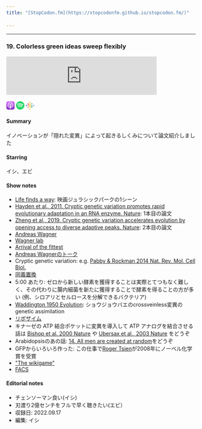 ```yaml
---
title: "[StopCodon.fm](https://stopcodonfm.github.io/stopcodon.fm/)"

---
```

-------

### 19. Colorless green ideas sweep flexibly

<iframe src="https://anchor.fm/stopcodon/embed/episodes/19--Colorless-green-ideas-sweep-flexibly-e1qp062" height="102px" width="400px" frameborder="0" scrolling="no"></iframe>

[<img src="https://raw.githubusercontent.com/StopCodonfm/stopcodon/main/logos/apple-podcasts.png" width="22px">]()
[<img src="https://raw.githubusercontent.com/StopCodonfm/stopcodon/main/logos/spotify.png" width="22px">]()
[<img src="https://raw.githubusercontent.com/StopCodonfm/stopcodon/main/logos/google-podcasts.png" width="22px">]()


#### Summary
イノベーションが「隠れた変異」によって起きるしくみについて論文紹介しました

#### Starring
イシ、エビ

#### Show notes

+ [Life finds a way](https://www.youtube.com/results?search_query=malcolm+life+finds+a+way): 映画ジュラシックパークの1シーン
+ [Hayden et al., 2011. Cryptic genetic variation promotes rapid evolutionary adaptation in an RNA enzyme. Nature](https://www.nature.com/articles/nature10083): 1本目の論文
+ [Zheng et al., 2019. Cryptic genetic variation accelerates evolution by opening access to diverse adaptive peaks. Nature](https://www.science.org/doi/pdf/10.1126/science.aax1837): 2本目の論文
+ [Andreas Wagner](https://en.wikipedia.org/wiki/Andreas_Wagner)
+ [Wagner lab](https://www.ieu.uzh.ch/wagner/research.html)
+ [Arrival of the fittest](https://www.amazon.com/Arrival-Fittest-How-Nature-Innovates/dp/1617230219)
+ [Andreas Wagnerのトーク](https://www.youtube.com/watch?v=aD4HUGVN6Ko&ab_channel=TheRoyalInstitution)
+ Cryptic genetic variation: e.g. [Pabby & Rockman 2014 Nat. Rev. Mol. Cell Biol.](https://www.nature.com/articles/nrg3688)
+ [同義置換](https://en.wikipedia.org/wiki/Synonymous_substitution)
+ 5:00 あたり: ゼロから新しい酵素を獲得することは実際とてつもなく難しく、その代わりに腸内細菌を新たに獲得することで酵素を得ることの方が多い (例、シロアリとセルロースを分解できるバクテリア)
+ [Waddington 1950 Evolution](https://onlinelibrary.wiley.com/doi/10.1111/j.1558-5646.1953.tb00070.x): ショウジョウバエのcrossveinless変異のgenetic assimilation
+ [リボザイム](https://ja.wikipedia.org/wiki/%E3%83%AA%E3%83%9C%E3%82%B6%E3%82%A4%E3%83%A0)
+ キナーゼの ATP 結合ポケットに変異を導入して ATP アナログを結合させる話は [Bishop et al. 2000 Nature](https://www.nature.com/articles/35030148) や [Ubersax et al., 2003 Nature](https://www.nature.com/articles/nature02062) をどうぞ
+ Arabidopsisのあの話: [14. All men are created at random](https://ja.wikipedia.org/wiki/%E3%83%AA%E3%83%9C%E3%82%B6%E3%82%A4%E3%83%A0)をどうぞ
+ GFPからいろいろ作った: この仕事で[Roger Tsien](https://en.wikipedia.org/wiki/Roger_Y._Tsien)が2008年にノーベル化学賞を受賞
+ ["The wikigame"](https://www.thewikigame.com/)
+ [FACS](https://en.wikipedia.org/wiki/Flow_cytometry#Cell_sorting_by_flow_cytometry)

#### Editorial notes
+ チェンソーマン良い(イシ)
+ 刃渡り2億センチをフルで早く聴きたい(エビ）
+ 収録日: 2022.09.17
+ 編集: イシ

